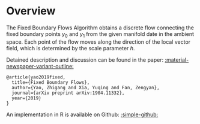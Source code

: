 # Overview

The Fixed Boundary Flows Algorithm obtains a discrete flow connecting the fixed boundary points $y_0$ and $y_1$ from the given manifold date in the ambient space. Each point of the flow moves along the direction of the local vector field, which is determined by the scale parameter $h$.

Detained description and discussion can be found in the paper: <a href="https://arxiv.org/abs/1904.11332" class="btn-href">:material-newspaper-variant-outline:</a>

```
@article{yao2019fixed,
  title={Fixed Boundary Flows},
  author={Yao, Zhigang and Xia, Yuqing and Fan, Zengyan},
  journal={arXiv preprint arXiv:1904.11332},
  year={2019}
}
```
An implementation in R is available on Github: <a href="https://github.com/zhigang-yao/fixed-boundary-flows/" class="btn-href">:simple-github:</a>
